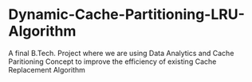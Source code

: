 # Dynamic-Cache-Partitioning-LRU-Algorithm
A final B.Tech. Project where we are using Data Analytics and Cache Paritioning Concept to improve the efficiency of existing Cache Replacement Algorithm
